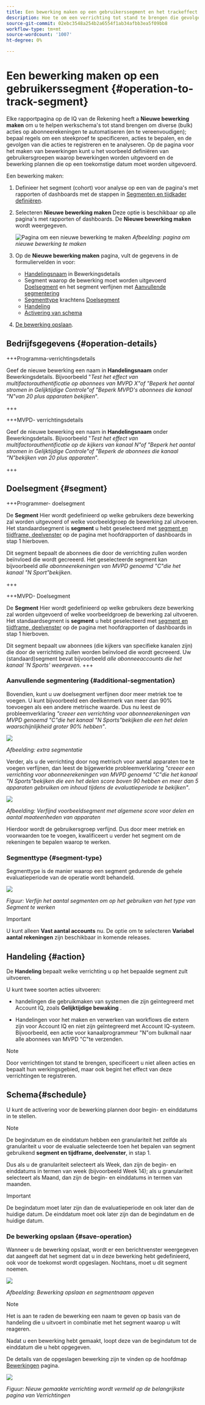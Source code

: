 ```yaml
---
title: Een bewerking maken op een gebruikerssegment en het trackeffect
description: Hoe te om een verrichting tot stand te brengen die gevolgen en spoor het effect op een bepaald segment van gebruikers beïnvloedt.
source-git-commit: 02ebc3548a254b2a6554f1ab34afbb3ea5f09bb8
workflow-type: tm+mt
source-wordcount: '1007'
ht-degree: 0%

---
```


# Een bewerking maken op een gebruikerssegment {#operation-to-track-segment}

Elke rapportpagina op de IQ van de Rekening heeft a **Nieuwe bewerking maken** om u te helpen werkschema&#39;s tot stand brengen om diverse (bulk) acties op abonneerekeningen te automatiseren (en te vereenvoudigen); bepaal regels om een steekproef te specificeren, acties te bepalen, en de gevolgen van die acties te registreren en te analyseren. Op de pagina voor het maken van bewerkingen kunt u het voorbeeld definiëren van gebruikersgroepen waarop bewerkingen worden uitgevoerd en de bewerking plannen die op een toekomstige datum moet worden uitgevoerd.

Een bewerking maken:

1. Definieer het segment (cohort) voor analyse op een van de pagina&#39;s met rapporten of dashboards met de stappen in [Segmenten en tijdkader definiëren](/help/AccountIQ/howto-select-segment-timeframe.md).

1. Selecteren **Nieuwe bewerking maken** Deze optie is beschikbaar op alle pagina&#39;s met rapporten of dashboards. De **Nieuwe bewerking maken** wordt weergegeven.

   ![Pagina om een nieuwe bewerking te maken](assets/create-new-operations.png)
   *Afbeelding: pagina om nieuwe bewerking te maken*

1. Op de **Nieuwe bewerking maken** pagina, vult de gegevens in de formuliervelden in voor:

   * [Handelingsnaam](#operation-details) in Bewerkingsdetails
   * Segment waarop de bewerking moet worden uitgevoerd [Doelsegment](#segment) en het segment verfijnen met [Aanvullende segmentering](#additional-segmentation)
   * [Segmenttype](#segment-type) krachtens [Doelsegment](#segment)
   * [Handeling](#action)
   * [Activering van schema](#schedule)

1. [De bewerking opslaan](#save-operation).

## Bedrijfsgegevens {#operation-details}

+++Programma-verrichtingsdetails

Geef de nieuwe bewerking een naam in **Handelingsnaam** onder Bewerkingsdetails. Bijvoorbeeld &quot;*Test het effect van multifactorauthentificatie op abonnees van MVPD X&quot;of &quot;Beperk het aantal stromen in Gelijktijdige Controle&quot;of &quot;Beperk MVPD&#39;s abonnees die kanaal &quot;N&quot;van 20 plus apparaten bekijken*&quot;.

+++

+++MVPD- verrichtingsdetails

Geef de nieuwe bewerking een naam in **Handelingsnaam** onder Bewerkingsdetails. Bijvoorbeeld &quot;*Test het effect van multifactorauthentificatie op de kijkers van kanaal N&quot;of &quot;Beperk het aantal stromen in Gelijktijdige Controle&quot;of &quot;Beperk de abonnees die kanaal &quot;N&quot;bekijken van 20 plus apparaten*&quot;.

+++

## Doelsegment {#segment}

+++Programmer- doelsegment

De **Segment** Hier wordt gedefinieerd op welke gebruikers deze bewerking zal worden uitgevoerd of welke voorbeeldgroep de bewerking zal uitvoeren. Het standaardsegment is **segment** u hebt geselecteerd met [segment en tijdframe, deelvenster](/help/AccountIQ/howto-select-segment-timeframe.md) op de pagina met hoofdrapporten of dashboards in stap 1 hierboven.

<!--* The first segment entry in the **Segment** section, by default, shows the **segment** you selected in the step 1.

* The **segment evaluation period** is the time period of analysis you selected in step 1 from **Granularity and Timeframe** option.
![](assets/operations-segment-selection.png)
*Figure: Segment and timeframe selection on the main page*-->

Dit segment bepaalt de abonnees die door de verrichting zullen worden beïnvloed die wordt gecreeerd. Het geselecteerde segment kan bijvoorbeeld *alle abonneerekeningen van MVPD genoemd &quot;C&quot;die het kanaal &quot;N Sport&quot;bekijken*.

+++

+++MVPD- Doelsegment

De **Segment** Hier wordt gedefinieerd op welke gebruikers deze bewerking zal worden uitgevoerd of welke voorbeeldgroep de bewerking zal uitvoeren. Het standaardsegment is **segment** u hebt geselecteerd met [segment en tijdframe, deelvenster](/help/AccountIQ/howto-select-segment-timeframe.md) op de pagina met hoofdrapporten of dashboards in stap 1 hierboven.

<!--* The first segment entry in the **Segment** section, by default, shows the **segment** you selected in the step 1.

* The **segment evaluation period** is the time period of analysis you selected in step 1 from **Granularity and Timeframe** option.
![](assets/operations-segment-selection.png)
*Figure: Segment and timeframe selection on the main page*-->

Dit segment bepaalt uw abonnees (die kijkers van specifieke kanalen zijn) die door de verrichting zullen worden beïnvloed die wordt gecreeerd. Uw (standaard)segment bevat bijvoorbeeld *alle abonneeaccounts die het kanaal &#39;N Sports&#39; weergeven*.
+++

### Aanvullende segmentering {#additional-segmentation}

Bovendien, kunt u uw doelsegment verfijnen door meer metriek toe te voegen. U kunt bijvoorbeeld een deelkenmerk van meer dan 90% toevoegen als een andere metrische waarde. Dus nu leest de probleemverklaring *&quot;creeer een verrichting voor abonneerekeningen van MVPD genoemd &quot;C&quot;die het kanaal &quot;N Sports&quot;bekijken die een het delen waarschijnlijkheid groter 90% hebben&quot;*.

![](assets/additional-segment.gif)

*Afbeelding: extra segmentatie*

Verder, als u de verrichting door nog metrisch voor aantal apparaten toe te voegen verfijnen, dan leest de bijgewerkte probleemverklaring *&quot;creeer een verrichting voor abonneerekeningen van MVPD genoemd &quot;C&quot;die het kanaal &quot;N Sports&quot;bekijken die een het delen score boven 90 hebben en meer dan 5 apparaten gebruiken om inhoud tijdens de evaluatieperiode te bekijken&quot;*.

![](assets/refined-segment.png)

*Afbeelding: Verfijnd voorbeeldsegment met algemene score voor delen en aantal maateenheden van apparaten*

Hierdoor wordt de gebruikersgroep verfijnd. Dus door meer metriek en voorwaarden toe te voegen, kwalificeert u verder het segment om de rekeningen te bepalen waarop te werken.

### Segmenttype {#segment-type}

Segmenttype is de manier waarop een segment gedurende de gehele evaluatieperiode van de operatie wordt behandeld.

![](assets/segment-type.png)

*Figuur: Verfijn het aantal segmenten om op het gebruiken van het type van Segment te werken*

<!--The segment type option allows you to further refine your segment based on the evaluation period (or time).

**Fixed number of accounts** 

When you select **Fixed number of accounts** segment type, then you need to specify an evaluation period as well.

By doing so, you are fixing the sample size for evaluation in terms of numbers. You are making Account IQ identify a specific set of users (that meet the criteria of defined evaluation period and segment metrics) to operate on. The analysis and graphs will be generated for this specific set of users only (identified initially) throughout the operation.

**Variable number of accounts**

When you select **Variable number of accounts** segment type, you do not limit the number of accounts in segment. The accounts which fall under the defined segment metrics are the part of the segment, and the number of accounts will change continuously during the course of operation.-->

>[!IMPORTANT]
>
>U kunt alleen **Vast aantal accounts** nu. De optie om te selecteren **Variabel aantal rekeningen** zijn beschikbaar in komende releases.

<!--

you tell Account IQ in the beginning of the operation which number of accounts to operate on.

Account IQ system only has a segment definition, and during the operation it looks into all the accounts that fit that segments.

the number of accounts in segment is not limited, the accounts that fall under defined segment metrics will be part of the segment, and the no of accounts will change continuously, as there are no specific limitations - like an evaluation period in the past.When the segment is defined (which in this example is, subscriber accounts of MVPD 'C' who are viewing the channel 'N Sports' that have a sharing score above 80 and are using 10 different IPs) and we also identified a time period to evaluate a segment. This identifies X number of accounts as sample (for example 5000). How many devices they are using?
It identifies x-number of accounts (5000)...a very specific set of users that meet this criteria.
for every period that we schedule (within that operation) during that operation) we will look at those 5K users that are originally identified and we will present graph about them. How are the sharing scores coming up?u We identified a period. Are their sharing scores going up? Are there fewer of them who are meeting this definition?
Fixed versus variable is the way the treated in fixed or variable way.

1. we identified a fixed set of accounts.
2. we evaluate those specific accounts on criteria throughout the operation.

General idea independent of graph is that we will evaluate a set of accounts identified initially, for no of periods during operation and generate graphs against that.
Those are the 5000 users for which I will create graphs for for every period of the operation.

**Variable number of accounts**
We do not identify any initial set of accounts, we just have a segment definition.
Each period during the operation, we go and look into all the accounts that fit that segments.
If it is not a fixed segment, I won't initially evaluate it. I won't have an initial set of 5000. Instead at every period during the evaluation I will evaluate the segment then, and then I will produce graph about the next 3000 users.
the......will vary from period to period.

if not fixed segment, then I won't initially evaluate or have initial set of 5000, instead at every period during an operation and the.-->

## Handeling {#action}

De **Handeling** bepaalt welke verrichting u op het bepaalde segment zult uitvoeren.

U kunt twee soorten acties uitvoeren:

* handelingen die gebruikmaken van systemen die zijn geïntegreerd met Account IQ, zoals **Gelijktijdige bewaking** <!--[Concurrency Monitoring](https://tve.helpdocsonline.com/concurrency-monitoring-introduction), or Adobe Target-->.

* Handelingen voor het maken en verwerken van workflows die extern zijn voor Account IQ en niet zijn geïntegreerd met Account IQ-systeem. Bijvoorbeeld, een actie voor kanaalprogrammeur &quot;N&quot;om bulkmail naar alle abonnees van MVPD &quot;C&quot;te verzenden.

>[!NOTE]
>
>Door verrichtingen tot stand te brengen, specificeert u niet alleen acties en bepaalt hun werkingsgebied, maar ook begint het effect van deze verrichtingen te registreren.

## Schema{#schedule}

U kunt de activering voor de bewerking plannen door begin- en einddatums in te stellen.

>[!NOTE]
>
>De begindatum en de einddatum hebben een granulariteit het zelfde als granulariteit u voor de evaluatie selecteerde toen het bepalen van segment gebruikend **segment en tijdframe, deelvenster**, in stap 1.
>
>
>Dus als u de granulariteit selecteert als Week, dan zijn de begin- en einddatums in termen van week (bijvoorbeeld Week 14); als u granulariteit selecteert als Maand, dan zijn de begin- en einddatums in termen van maanden.


>[!IMPORTANT]
>
>De begindatum moet later zijn dan de evaluatieperiode en ook later dan de huidige datum. De einddatum moet ook later zijn dan de begindatum en de huidige datum.

### De bewerking opslaan {#save-operation}

Wanneer u de bewerking opslaat, wordt er een berichtvenster weergegeven dat aangeeft dat het segment dat u in deze bewerking hebt gedefinieerd, ook voor de toekomst wordt opgeslagen. Nochtans, moet u dit segment noemen.

![](assets/save-operation.png)

*Afbeelding: Bewerking opslaan en segmentnaam opgeven*

>[!NOTE]
>
>Het is aan te raden de bewerking een naam te geven op basis van de handeling die u uitvoert in combinatie met het segment waarop u wilt reageren.

<!--In future you can select this saved segment when defining a segment for your analysis on the main reports page. Moreover, the saved segment is also listed when you create an operation the next time.

![](assets/saved-segment-operations-page.png)

*Figure: Saved segments in segment selector on Create new operations page* 

>[!IMPORTANT]
>
>When creating an operation, if you select a segment that was previously created then you cannot add new metrics to it and refine it.
>
>Adding new metrics creates a new segment, but you cannot modify an existing segment.-->

Nadat u een bewerking hebt gemaakt, loopt deze van de begindatum tot de einddatum die u hebt opgegeven.

De details van de opgeslagen bewerking zijn te vinden op de hoofdmap [Bewerkingen](/help/AccountIQ/operations.md) pagina.

![](assets/new-operation-created.png)

*Figuur: Nieuw gemaakte verrichting wordt vermeld op de belangrijkste pagina van Verrichtingen*
